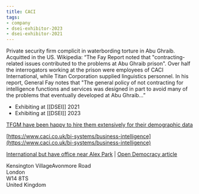 ```yaml
---
title: CACI
tags:
- company
- dsei-exhibitor-2023
- dsei-exhibitor-2021
---
```


Private security firm complicit in waterbording torture in Abu Ghraib. Acquitted in the US. Wikipedia: “The Fay Report noted that "contracting-related issues contributed to the problems at Abu Ghraib prison". Over half the interrogators working at the prison were employees of CACI International, while Titan Corporation supplied linguistics personnel. In his report, General Fay notes that "The general policy of not contracting for intelligence functions and services was designed in part to avoid many of the problems that eventually developed at Abu Ghraib…”

  

- Exhibiting at [[DSEI]] 2021
- Exhibiting at [[DSEI]] 2023

  

[TFGM have been happy to hire them extensively for their demographic data](https://www.gmcc.org.uk/wp-content/uploads/2013/11/TfGM_Cycle_Hire_Study.pdf)

  

[https://www.caci.co.uk/bi-systems/business-intelligence](https://www.caci.co.uk/bi-systems/business-intelligence)

  
[International but have office near Alex Park](https://maps.app.goo.gl/tfQJP9bEnv8eFfqk8) | [Open Democracy article](https://www.opendemocracy.net/en/openglobalrights-openpage/bringing-back-waterboarding-torture-policy-in-trump-s-america/)

Kensington VillageAvonmore Road  
London  
W14 8TS  
United Kingdom